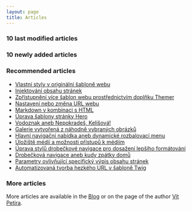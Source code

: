 ```yaml
---
layout: page
title: Articles
---
```


### 10 last modified articles

<script type="text/javascript" src="https://www.grav.cz/modules/modified-items"></script>

### 10 newly added articles

<script type="text/javascript" src="https://www.grav.cz/modules/added-items"></script>

### Recommended articles

* [Vlastní styly v originální šabloně webu](https://www.grav.cz/blog/vlastni-styly-v-originalni-sablone-webu)
* [Injektování obsahu stránek](https://www.grav.cz/blog/injektovani-obsahu-stranek)
* [Zpřístupnění více šablon webu prostřednictvím doplňku Themer](https://www.grav.cz/blog/zpristupneni-vice-sablon-webu-prostrednictvim-doplnku-themer)
* [Nastavení nebo změna URL webu](https://www.grav.cz/blog/nastaveni-nebo-zmena-url-webu)
* [Markdown v kombinaci s HTML](https://www.grav.cz/blog/markdown-v-kombinaci-s-html)
* [Úprava šablony stránky Hero](https://www.grav.cz/blog/uprava-sablony-stranky-hero)
* [Vodoznak aneb Nepokradeš, Kelišová!](https://www.grav.cz/blog/vodoznak-aneb-nepokrades-kelisova)
* [Galerie vytvořená z náhodně vybraných obrázků](https://www.grav.cz/blog/galerie-vytvorena-z-nahodne-vybranych-obrazku)
* [Hlavní navigační nabídka aneb dynamické rozbalovací menu](https://www.grav.cz/blog/hlavni-navigacni-nabidka-aneb-dynamicke-rozbalovaci-menu)
* [Úložiště médií a možnosti přístupů k médiím](https://www.grav.cz/blog/uloziste-medii-a-moznosti-pristupu-k-mediim)
* [Úprava stylů drobečkové navigace pro dosažení lepšího formátování](https://www.grav.cz/blog/uprava-stylu-drobeckove-navigace-pro-dosazeni-lepsiho-formatovani)
* [Drobečková navigace aneb kudy zpátky domů](https://www.grav.cz/blog/drobeckova-navigace-aneb-kudy-zpatky-domu)
* [Parametry ovlivňující specifický výpis obsahu stránek](https://www.grav.cz/blog/parametry-ovlivnujici-specificky-vypis-obsahu-stranek)
* [Automatizovaná tvorba hezkého URL v šabloně Twig](https://www.grav.cz/blog/automatizovana-tvorba-hezkeho-url-v-sablone-twig)

### More articles

More articles are available in the [Blog](https://www.grav.cz/blog) or on the page of the author [Vít Petira](https://www.grav.cz/autor/petira).
